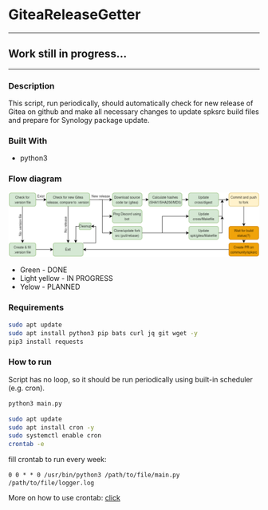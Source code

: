 # GiteaReleaseGetter

---
## Work still in progress...

---
### Description
This script, run periodically, should automatically check for new release of Gitea on github and make all necessary
changes to update spksrc build files and prepare for Synology package update.

### Built With
* python3

### Flow diagram

![Flow diagram](media/diag.png "Flow diagram")
* Green - DONE 
* Light yellow - IN PROGRESS
* Yelow - PLANNED

### Requirements
```bash
sudo apt update
sudo apt install python3 pip bats curl jq git wget -y
pip3 install requests
```

### How to run 
Script has no loop, so it should be run periodically using built-in scheduler (e.g. cron).

```bash
python3 main.py
```

```bash
sudo apt update
sudo apt install cron -y
sudo systemctl enable cron
crontab -e
```
fill crontab to run every week:
```
0 0 * * 0 /usr/bin/python3 /path/to/file/main.py /path/to/file/logger.log
```
More on how to use crontab: [click](https://www.jcchouinard.com/python-automation-with-cron-on-mac/)

